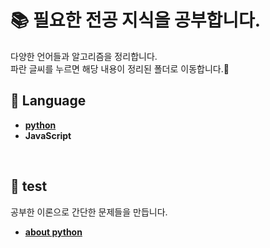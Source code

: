 # 📚 필요한 전공 지식을 공부합니다.
다양한 언어들과 알고리즘을 정리합니다.  
파란 글씨를 누르면 해당 내용이 정리된 폴더로 이동합니다.🙂
<br>


## 📂 Language
- [**python**](./python)
- **JavaScript**
<br>


## 📝 test
공부한 이론으로 간단한 문제들을 만듭니다.
- [**about python**](./test/python)
